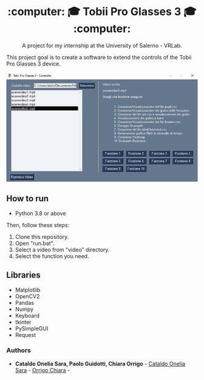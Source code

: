 <h1 align = "center">  :computer: 🎓 Tobii Pro Glasses 3 🎓 :computer: </h1>

<p align = "center"> A project for my internship at the University of Salerno - VRLab.</p>

<p> This project goal is to create a software to extend the controls of the Tobii Pro Glasses 3 device. </p>
   
<div align = "center"> <img  src = "readmeAssets\softwareInterface.png" width = "740" heigth = "520"> </div>

## How to run

- Python 3.8 or above

Then, follow these steps: 
1. Clone this repository.
2. Open "run.bat".
3. Select a video from "video" directory.
4. Select the function you need.

## Libraries
- Matplotlib
- OpenCV2
- Pandas
- Numpy
- Keyboard
- tkinter
- PySimpleGUI
- Request

### Authors
* **Cataldo Onelia Sara, Paolo Guidotti, Chiara Orrigo** - [Cataldo Onelia Sara](https://github.com/cataldosara98) - [Orrigo Chiara](https://github.com/chiaraOR) -

